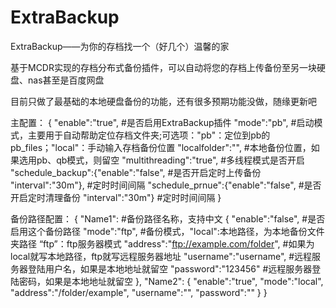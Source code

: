 # ExtraBackup
ExtraBackup——为你的存档找一个（好几个）温馨的家

基于MCDR实现的存档分布式备份插件，可以自动将您的存档上传备份至另一块硬盘、nas甚至是百度网盘

目前只做了最基础的本地硬盘备份的功能，还有很多预期功能没做，随缘更新吧

主配置：
{
  "enable":"true",   #是否启用ExtraBackup插件
  "mode":"pb",        #启动模式，主要用于自动帮助定位存档文件夹;可选项："pb"：定位到pb的pb_files；"local"：手动输入存档备份位置
  "localfolder":"",    #本地备份位置，如果选用pb、qb模式，则留空
  "multithreading":"true",  #多线程模式是否开启
  "schedule_backup":{"enable":"false",  #是否开启定时上传备份
                     "interval":"30m"},  #定时时间间隔
  "schedule_prnue":{"enable":"false",   #是否开启定时清理备份
                    "interval":"30m"}   #定时时间间隔
}

备份路径配置：
{
    "Name1":   #备份路径名称，支持中文
    {
        "enable":"false",                        #是否启用这个备份路径
        "mode":"ftp",                            #备份模式，"local":本地路径，为本地备份文件夹路径 “ftp”：ftp服务器模式
        "address":"ftp://example.com/folder",    #如果为local就写本地路径，ftp就写远程服务器地址
        "username":"username",                   #远程服务器登陆用户名，如果是本地地址就留空
        "password":"123456"                      #远程服务器登陆密码，如果是本地地址就留空
    },
    "Name2":
    {
        "enable":"true",
        "mode":"local",
        "address":"/folder/example",
        "username":"",
        "password":""
    }
}
